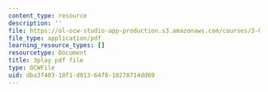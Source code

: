 ```yaml
---
content_type: resource
description: ''
file: https://ol-ocw-studio-app-production.s3.amazonaws.com/courses/3-091sc-introduction-to-solid-state-chemistry-fall-2010/dba3f40310f1d01364f818278714dd69_5l_S8WwBVnM.pdf
file_type: application/pdf
learning_resource_types: []
resourcetype: Document
title: 3play pdf file
type: OCWFile
uid: dba3f403-10f1-d013-64f8-18278714dd69
---
```

